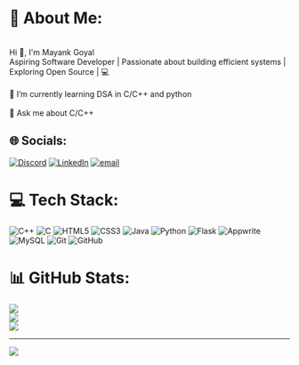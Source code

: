 # 💫 About Me:
<br>Hi 👋, I'm Mayank Goyal<br>Aspiring Software Developer | Passionate about building efficient systems | Exploring Open Source | 💻<br><br>🌱 I’m currently learning DSA in C/C++ and python<br><br>💬 Ask me about C/C++


## 🌐 Socials:
[![Discord](https://img.shields.io/badge/Discord-%237289DA.svg?logo=discord&logoColor=white)](https://discord.gg/DpVq2MAc) [![LinkedIn](https://img.shields.io/badge/LinkedIn-%230077B5.svg?logo=linkedin&logoColor=white)](https://linkedin.com/in/mayank-goyal-4a419228b) [![email](https://img.shields.io/badge/Email-D14836?logo=gmail&logoColor=white)](mailto:goyalmayank492@gmail.com) 

# 💻 Tech Stack:
![C++](https://img.shields.io/badge/c++-%2300599C.svg?style=for-the-badge&logo=c%2B%2B&logoColor=white) ![C](https://img.shields.io/badge/c-%2300599C.svg?style=for-the-badge&logo=c&logoColor=white) ![HTML5](https://img.shields.io/badge/html5-%23E34F26.svg?style=for-the-badge&logo=html5&logoColor=white) ![CSS3](https://img.shields.io/badge/css3-%231572B6.svg?style=for-the-badge&logo=css3&logoColor=white) ![Java](https://img.shields.io/badge/java-%23ED8B00.svg?style=for-the-badge&logo=openjdk&logoColor=white) ![Python](https://img.shields.io/badge/python-3670A0?style=for-the-badge&logo=python&logoColor=ffdd54) ![Flask](https://img.shields.io/badge/flask-%23000.svg?style=for-the-badge&logo=flask&logoColor=white) ![Appwrite](https://img.shields.io/badge/Appwrite-%23FD366E.svg?style=for-the-badge&logo=appwrite&logoColor=white) ![MySQL](https://img.shields.io/badge/mysql-4479A1.svg?style=for-the-badge&logo=mysql&logoColor=white) ![Git](https://img.shields.io/badge/git-%23F05033.svg?style=for-the-badge&logo=git&logoColor=white) ![GitHub](https://img.shields.io/badge/github-%23121011.svg?style=for-the-badge&logo=github&logoColor=white)
# 📊 GitHub Stats:
![](https://github-readme-stats.vercel.app/api?username=mayaannkkk&theme=dark&hide_border=false&include_all_commits=false&count_private=false)<br/>
![](https://nirzak-streak-stats.vercel.app/?user=mayaannkkk&theme=dark&hide_border=false)<br/>
![](https://github-readme-stats.vercel.app/api/top-langs/?username=mayaannkkk&theme=dark&hide_border=false&include_all_commits=false&count_private=false&layout=compact)

---
[![](https://visitcount.itsvg.in/api?id=mayaannkkk&icon=0&color=0)](https://visitcount.itsvg.in)

<!-- Proudly created with GPRM ( https://gprm.itsvg.in ) -->
